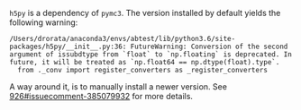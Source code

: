 `h5py` is a dependency of `pymc3`.
The version installed by default yields the following warning:

```
/Users/drorata/anaconda3/envs/abtest/lib/python3.6/site-packages/h5py/__init__.py:36: FutureWarning: Conversion of the second argument of issubdtype from `float` to `np.floating` is deprecated. In future, it will be treated as `np.float64 == np.dtype(float).type`.
  from ._conv import register_converters as _register_converters
```

A way around it, is to manually install a newer version.
See [926#issuecomment-385079932](https://github.com/h5py/h5py/pull/926#issuecomment-385079932) for more details.
